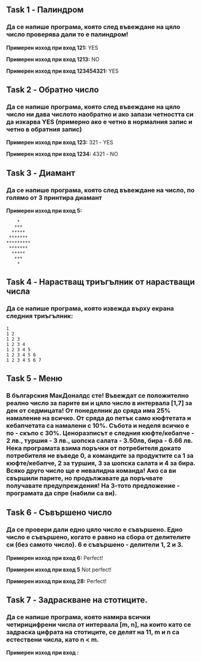 ## Task 1 - Палиндром
### Да се напише програма, която след въвеждане на цяло число проверява дали то е палиндром!

**Примерен изход при вход 121:** YES

**Примерен изход при вход 1213:** NO

**Примерен изход при вход 123454321:** YES

## Task 2 - Обратно число
### Да се напише програма, която след въвеждане на цяло число ни дава числото наобратно и ако запази четността си да изкарва YES (примерно ако е четно в нормалния запис и четно в обратния запис)

**Примерен изход при вход 123:** 321 - YES

**Примерен изход при вход 1234:** 4321 - NO

## Task 3 - Диамант
### Да се напише програма, която след въвеждане на число, по голямо от 3 принтира диамант

**Примерен изход при вход 5:**
```                                                                   
    *                                                               
   ***                                                               
  *****                                                             
 *******                                                             
*********                                                            
 *******                                                             
  *****                                                              
   ***                                                               
    *   
```
## Task 4 - Нарастващ триъгълник от нарастващи числа
### Да се напише програма, която извежда върху екрана следния триъгълник:

```
1
1 2
1 2 3
1 2 3 4
1 2 3 4 5
1 2 3 4 5 6
1 2 3 4 5 6 7

```

## Task 5 - Меню
### В българския МакДоналдс сте! Въвеждат се положително реално число за парите ви и цяло число в интервала [1,7] за ден от седмицата! От понеделник до сряда има 25% намаление на всичко. От сряда до петък само кюфтетата и кебапчетата са намалени с 10%. Събота и неделя всичко е по - скъпо с 30%. Ценоразписът е следния кюфте/кебапче - 2 лв., туршия - 3 лв., шопска салата - 3.50лв, бира - 6.66 лв. Нека програмата взима поръчки от потребителя докато потребителя не въведе 0, а командите за продуктите са 1 за кюфте/кебапче, 2 за туршия, 3 за шопска салата и 4 за бира. Всяко друго число ще е невалидна команда! Ако са ви свършили парите, но продължавате да поръчвате получавате предупреждения! На 3-тото предложение - програмата да спре (набили са ви).

## Task 6 - Съвършено число
### Да се провери дали едно цяло число е съвършено. Едно число е съвършено, когато е равно на сбора от делителите си (без самото число). 6 е съвършено - делители 1, 2 и 3.

**Примерен изход при вход 6:** Perfect!

**Примерен изход при вход 5**  Not perfect!

**Примерен изход при вход 28:** Perfect!

## Task 7 - Задраскване на стотиците.
###  Да се напише програма, която намира всички четирицифрени числа от интервала [m, n], на които като се задраска цифрата на стотиците, се делят на 11, m и n са естествени числа, като n < m.

**Примерен изход при вход :**
